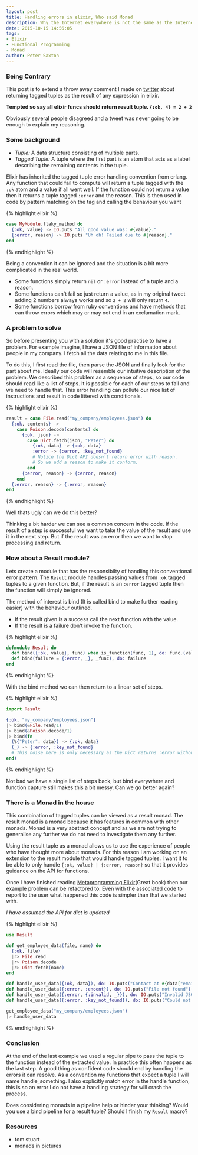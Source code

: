 ```yaml
---
layout: post
title: Handling errors in elixir, Who said Monad
description: Why the Internet everywhere is not the same as the Internet anywhere
date: 2015-10-15 14:56:05
tags:
- Elixir
- Functional Programming
- Monad
author: Peter Saxton
---
```


### Being Contrary

This post is to extend a throw away comment I made on [twitter]() about returning tagged tuples as the result of any expression in elixir.

**Tempted so say all elixir funcs should return result tuple. `{:ok, 4} = 2 + 2`**

Obviously several people disagreed and a tweet was never going to be enough to explain my reasoning.

### Some background

- *Tuple:* A data structure consisting of multiple parts.
- *Tagged Tuple:* A tuple where the first part is an atom that acts as a label describing the remaining contents in the tuple.

Elixir has inherited the tagged tuple error handling convention from erlang.
Any function that could fail to compute will return a tuple tagged with the `:ok` atom and a value if all went well.
If the function could not return a value then it returns a tuple tagged `:error` and the reason.
This is then used in code by pattern matching on the tag and calling the behaviour you want

{% highlight elixir %}
```elixir
case MyModule.flaky_method do
  {:ok, value} -> IO.puts "All good value was: #{value}."
  {:error, reason} -> IO.puts "Uh oh! Failed due to #{reason}."
end
```
{% endhighlight %}

Being a convention it can be ignored and the situation is a bit more complicated in the real world.

- Some functions simply return `nil` or `:error` instead of a tuple and a reason.
- Some functions can't fail so just return a value, as in my original tweet adding 2 numbers always works and so `2 + 2` will only return `4`.
- Some functions borrow from ruby conventions and have methods that can throw errors which may or may not end in an exclamation mark.

### A problem to solve

So before presenting you with a solution it's good practise to have a problem.
For example imagine, I have a JSON file of information about people in my company.
I fetch all the data relating to me in this file.

To do this, I first read the file, then parse the JSON and finally look for the part about me.
Ideally our code will resemble our intuitive description of the problem.
We described this problem as a sequence of steps, so our code should read like a list of steps.
It is possible for each of our steps to fail and we need to handle that.
This error handling can pollute our nice list of instructions and result in code littered with conditionals.

{% highlight elixir %}
```elixir
result = case File.read("my_company/employees.json") do
  {:ok, contents} ->
    case Poison.decode(contents) do
      {:ok, json} ->
        case Dict.fetch(json, "Peter") do
          {:ok, data} -> {:ok, data}
          :error -> {:error, :key_not_found}
          # Notice the Dict API doesn't return error with reason.
          # So we add a reason to make it conform.
        end
      {:error, reason} -> {:error, reason}
    end
  {:error, reason} -> {:error, reason}
end
```
{% endhighlight %}

Well thats ugly can we do this better?

Thinking a bit harder we can see a common concern in the code.
If the result of a step is successful we want to take the value of the result and use it in the next step.
But if the result was an error then we want to stop processing and return.

### How about a Result module?
Lets create a module that has the responsibilty of handling this conventional error pattern.
The `Result` module handles passing values from `:ok` tagged tuples to a given function.
But, if the result is an `:error` tagged tuple then the function will simply be ignored.

The method of interest is bind (It is called bind to make further reading easier) with the behaviour outlined.

- If the result given is a success call the next function with the value.
- If the result is a failure don't invoke the function.

{% highlight elixir %}
```elixir
defmodule Result do
  def bind({:ok, value}, func) when is_function(func, 1), do: func.(value)
  def bind(failure = {:error, _}, _func), do: failure
end
```
{% endhighlight %}

With the bind method we can then return to a linear set of steps.

{% highlight elixir %}
```elixir
import Result

{:ok, "my_company/employees.json"}
|> bind(&File.read/1)
|> bind(&Poison.decode/1)
|> bind(fn
  (%{"Peter": data}) -> {:ok, data}
  (_) -> {:error, :key_not_found}
  # This noise here is only necessary as the Dict returns :error without a reason
end)
```
{% endhighlight %}

Not bad we have a single list of steps back, but bind everywhere and function capture still makes this a bit messy.
Can we go better again?

### There is a Monad in the house

This combination of tagged tuples can be viewed as a result monad.
The result monad is a monad because it has features in common with other monads.
Monad is a very abstract concept and as we are not trying to generalise any further we do not need to investigate them any further.

Using the result tuple as a monad allows us to use the experience of people who have thought more about monads.
For this reason I am working on an extension to the result module that would handle tagged tuples.
I want it to be able to only handle `{:ok, value} | {:error, reason}` so that it provides guidance on the API for functions.

Once I have finished reading [Metaprogramming Elixir]()(Great book) then our example problem can be refactored to.
Even with the associated code to report to the user what happened this code is simpler than that we started with.

*I have assumed the API for dict is updated*

{% highlight elixir %}
```elixir
use Result

def get_employee_data(file, name) do
  {:ok, file}
  |r> File.read
  |r> Poison.decode
  |r> Dict.fetch(name)
end

def handle_user_data({:ok, data}), do: IO.puts("Contact at #{data["email"]}")
def handle_user_data({:error, :enoent}), do: IO.puts("File not found")
def handle_user_data({:error, {:invalid, _}}), do: IO.puts("Invalid JSON")
def handle_user_data({:error, :key_not_found}), do: IO.puts("Could not find employee")

get_employee_data("my_company/employees.json")
|> handle_user_data
```
{% endhighlight %}

### Conclusion

At the end of the last example we used a regular pipe to pass the tuple to the function instead of the extracted value.
In practice this often happens as the last step.
A good thing as confident code should end by handling the errors it can resolve.
As a convention my functions that expect a tuple I will name handle_something.
I also explicitly match error in the handle function, this is so an error I do not have a handling strategy for will crash the process.

Does considering monads in a pipeline help or hinder your thinking?
Would you use a bind pipeline for a result tuple?
Should I finish my `Result` macro?

### Resources
- tom stuart
- monads in pictures
